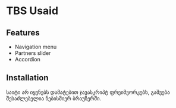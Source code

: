 # TBS Usaid

## Features

- Navigation menu
- Partners slider
- Accordion

## Installation

საიტი არ იყენებს დამატებით ჯავასკრიპტ ფრეიმვორკებს,
გაშვება შესაძლებელია ნებისმიერ ბრაუზერში.
